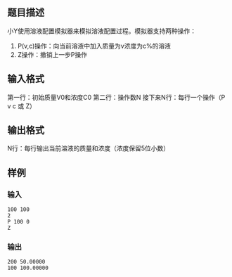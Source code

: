 ## 题目描述
小Y使用溶液配置模拟器来模拟溶液配置过程。模拟器支持两种操作：
1. P(v,c)操作：向当前溶液中加入质量为v浓度为c%的溶液
2. Z操作：撤销上一步P操作

## 输入格式
第一行：初始质量V0和浓度C0
第二行：操作数N
接下来N行：每行一个操作（P v c 或 Z）

## 输出格式
N行：每行输出当前溶液的质量和浓度（浓度保留5位小数）

## 样例
### 输入
```
100 100
2
P 100 0
Z
```

### 输出
```
200 50.00000
100 100.00000
```
